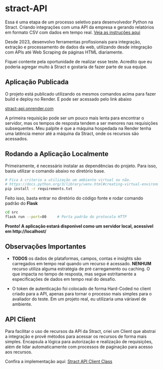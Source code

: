 # stract-API

Essa é uma etapa de um processo seletivo para desenvolvedor Python na Stract. Criando integrações com uma API da empresa e gerando relatórios em formato CSV com dados em tempo real. [Veja as instruções aqui](/instructions.txt)

Desde 2023, desenvolvo ferramentas profissionais para integração, extração e processamento de dados da web, utilizando desde integração com APIs até Web Scraping de páginas HTML diariamente.

Fiquei contente pela oportunidade de realizar esse teste. Acredito que eu poderia agregar muito à Stract e gostaria de fazer parte de sua equipe.

## Aplicação Publicada

O projeto está publicado utilizando os mesmos comandos acima para fazer build e deploy no Render. E pode ser acessado pelo link abaixo

[stract-api.onrender.com](https://stract-api.onrender.com/)

A primeira requisição pode ser um pouco mais lenta para encontrar o servidor, mas os tempos de resposta tendem a ser menores nas requisições subsequentes. Meu palpite é que a máquina hospedada na Render tenha uma latência menor até a máquina da Stract, onde os recursos são acessados.

## Rodando a Aplicação Localmente

Primeiramente, é necessário instalar as dependências do projeto. Para isso, basta utilizar o comando abaixo no diretório base.

```bash
# Fica à criterio a utilização um ambiente virtual ou não.
# https://docs.python.org/3/library/venv.html#creating-virtual-environments
pip install -r requirements.txt
```

Feito isso, basta entrar no diretório do código fonte e rodar comando padrão do **Flask**

```bash
cd src
flask run --port=80     # Porta padrão do protocolo HTTP
```

**Pronto! A aplicação estará disponivel como um servidor local, acessível em http://localhost/**

## Observações Importantes

- **TODOS** os dados de plataformas, campos, contas e insights são carregados em tempo real quando um recurso é acessado. **NENHUM** recurso utiliza alguma estratégia de pré carregamento ou caching. O que impacta no tempo de resposta, mas segue estritamente a especificações de dados em tempo real do desafio.

- O token de autenticação foi colocado de forma Hard-Coded no client criado para a API, apenas para tornar o processo mais simples para o avaliador do teste. Em um projeto real, eu utilizaria uma váriavel de ambiente.

## API Client

Para facilitar o uso de recursos da API da Stract, criei um Client que abstrai a integração e provê métodos para acessar os recursos de forma mais simples. Encapsula a lógica para autorização e realização de requisições, além de lidar automaticamente com processos de paginação para acesso aos recursos.

Confira a implementação aqui: [Stract API Client Class](/src/modules/stract_api_client.py)
